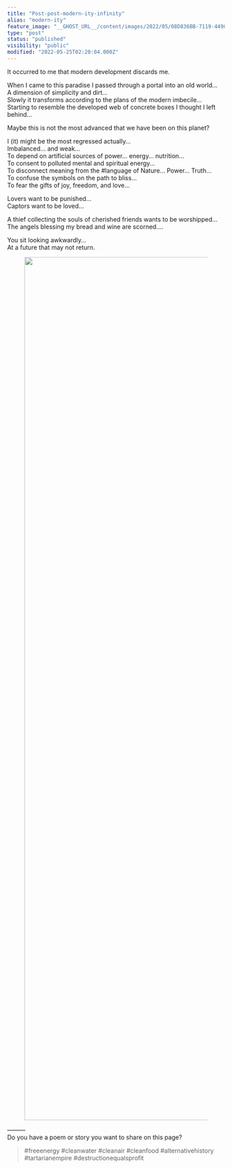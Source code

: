 ```yaml
---
title: "Post-post-modern-ity-infinity"
alias: "modern-ity"
feature_image: "__GHOST_URL__/content/images/2022/05/08D836BB-7119-449C-A82A-8A9EE7F3DD15.png"
type: "post"
status: "published"
visibility: "public"
modified: "2022-05-25T02:20:04.000Z"
---
```


<p>It occurred to me that modern development discards me.</p><p>When I came to this paradise I passed through a portal into an old world…<br>A dimension of simplicity and dirt…<br>Slowly it transforms according to the plans of the modern imbecile…<br>Starting to resemble the developed web of concrete boxes I thought I left behind…</p><p>Maybe this is not the most advanced that we have been on this planet?</p><p>I (it) might be the most regressed actually…<br>Imbalanced… and weak…<br>To depend on artificial sources of power… energy… nutrition…<br>To consent to polluted mental and spiritual energy…<br>To disconnect meaning from the #language of Nature… Power… Truth…<br>To confuse the symbols on the path to bliss…<br>To fear the gifts of joy, freedom, and love…</p><p>Lovers want to be punished…<br>Captors want to be loved…</p><p>A thief collecting the souls of cherished friends wants to be worshipped…<br>The angels blessing my bread and wine are scorned….</p><p>You sit looking awkwardly…<br>At a future that may not return.</p><figure class="kg-card kg-image-card"><img src="__GHOST_URL__/content/images/2022/05/727ED56A-500B-4575-8B7F-516541180EC2.png" class="kg-image" alt loading="lazy" width="2000" height="2000" srcset="__GHOST_URL__/content/images/size/w600/2022/05/727ED56A-500B-4575-8B7F-516541180EC2.png 600w, __GHOST_URL__/content/images/size/w1000/2022/05/727ED56A-500B-4575-8B7F-516541180EC2.png 1000w, __GHOST_URL__/content/images/size/w1600/2022/05/727ED56A-500B-4575-8B7F-516541180EC2.png 1600w, __GHOST_URL__/content/images/2022/05/727ED56A-500B-4575-8B7F-516541180EC2.png 2048w" sizes="(min-width: 720px) 720px"></figure><p>———<br>Do you have a poem or story you want to share on this page?</p><blockquote>#freeenergy #cleanwater #cleanair #cleanfood #alternativehistory #tartarianempire #destructionequalsprofit</blockquote>
